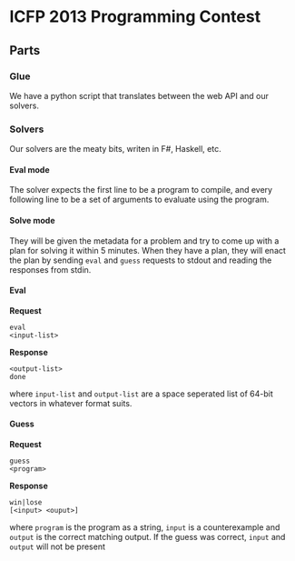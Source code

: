 # ICFP 2013 Programming Contest

## Parts
### Glue
We have a python script that translates between the web API and our solvers.

### Solvers
Our solvers are the meaty bits, writen in F#, Haskell, etc. 

#### Eval mode
The solver expects the first line to be a program to compile, and every following line to be a set of arguments
to evaluate using the program.

#### Solve mode
They will be given the metadata for a problem and try to come up with a plan for solving it within 5
minutes. When they have a plan, they will enact the plan by sending `eval` and `guess` requests to
stdout and reading the responses from stdin.

#### Eval
**Request**

    eval
    <input-list>

**Response**

	<output-list>
    done

where `input-list` and `output-list` are a space seperated list of 64-bit vectors in whatever format suits.

#### Guess
**Request**

    guess
    <program>
    
**Response**

    win|lose
    [<input> <ouput>]

where `program` is the program as a string, `input` is a counterexample and `output` is the correct
matching output. If the guess was correct, `input` and `output` will not be present

